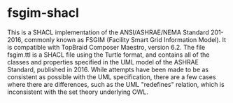 # fsgim-shacl
This is a SHACL implementation of the ANSI/ASHRAE/NEMA Standard 201-2016, commonly known as FSGIM (Facility Smart Grid Information Model). It is compatible with TopBraid Composer Maestro, version 6.2. The file fsgim.ttl is a SHACL file using the Turtle format, and contains all of the classes and properties specified in the UML model of the ASHRAE Standard, published in 2016. While attempts have been made to be as consistent as possible with the UML specification, there are a few cases where there are differences, such as the UML "redefines" relation, which is inconsistent with the set theory underlying OWL.
